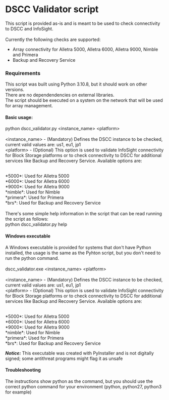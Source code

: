 # DSCC Validator script

This script is provided as-is and is meant to be used to check connectivity to DSCC and InfoSight. <br>
<br>
Currently the following checks are supported: <br>
- Array connectivity for Alletra 5000, Alletra 6000, Alletra 9000, Nimble and Primera
- Backup and Recovery Service

### Requirements
This script was built using Python 3.10.8, but it should work on other versions. <br>
There are no dependendencies on external libraries. <br>
The script should be executed on a system on the network that will be used for array management. 

#### Basic usage:  
python dscc_validator.py \<instance_name\> \<platform\> <br>
<br>
\<instance_name\> - (Mandatory) Defines the DSCC instance to be checked, current valid values are: us1, eu1, jp1 <br>
\<platform\> - (Optional) This option is used to validate InfoSight connectivity for Block Storage platforms or to check connectivity to DSCC for additional services like Backup and Recovery Service. Available options are: <br>  

<br>
*5000*: Used for Alletra 5000 <br>
*6000*: Used for Alletra 6000 <br>
*9000*: Used for Alletra 9000 <br>
*nimble*: Used for Nimble <br>
*primera*: Used for Primera <br>
*brs*: Used for Backup and Recovery Service <br>
<br>
There's some simple help information in the script that can be read running the script as follows: <br>
python dscc_validator.py help

#### Windows executable
A Windows executable is provided for systems that don't have Python installed, the usage is the same as the Pyhton script, but you don't need to run the python command. <br>
<br>
dscc_validator.exe \<instance_name\> \<platform\> <br>
<br>
\<instance_name\> - (Mandatory) Defines the DSCC instance to be checked, current valid values are: us1, eu1, jp1 <br>
\<platform\> - (Optional) This option is used to validate InfoSight connectivity for Block Storage platforms or to check connectivity to DSCC for additional services like Backup and Recovery Service. Available options are: <br>  

<br>
*5000*: Used for Alletra 5000 <br>
*6000*: Used for Alletra 6000 <br>
*9000*: Used for Alletra 9000 <br>
*nimble*: Used for Nimble <br>
*primera*: Used for Primera <br>
*brs*: Used for Backup and Recovery Service <br>

***Notice:*** This executable was created with PyInstaller and is not digitally signed; some antithreat programs might flag it as unsafe

#### Troubleshooting
The instructions show python as the command, but you should use the correct python command for your environment (python, python27, python3 for example)

